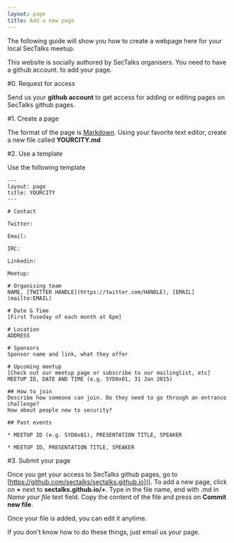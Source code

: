```yaml
---
layout: page
title: Add a new page
---
```


The following guide will show you how to create a webpage here for your local SecTalks meetup.

This website is socially authored by SecTalks organisers. You need to have a github account.
to add your page. 

#0. Request for access

Send us your **github account** to get access for adding or editing pages on SecTalks github pages.

#1. Create a page

The format of the page is [Markdown](http://www.darkcoding.net/software/markdown-quick-reference/). 
Using your favorite text editor, create a new file called **YOURCITY.md**

#2. Use a template

Use the following template
  
    ---
    layout: page
    title: YOURCITY
    ---
        
    # Contact

    Twitter:
 
    Email:

    IRC:

    Linkedin:

    Meetup:

    # Organising team
    NAME, [TWITTER HANDLE](https://twitter.com/HANDLE), [EMAIL](mailto:EMAIL)
    
    # Date & Time
    [First Tuseday of each month at 6pm]
    
    # Location
    ADDRESS

    # Sponsors
    Sponsor name and link, what they offer

    # Upcoming meetup
    [Check out our meetup page or subscribe to our mailinglist, etc]
    MEETUP ID, DATE AND TIME (e.g. SYD0x01, 31 Jan 2015)
    
    ## How to join
    Describe how someone can join. Do they need to go through an entrance challenge? 
    How about people new to security?     

    ## Past events
    
    * MEETUP ID (e.g. SYD0x01), PRESENTATION TITLE, SPEAKER
    
    * MEETUP ID, PRESENTATION TITLE, SPEAKER

#3. Submit your page

Once you get your access to SecTalks github pages, go to [https://github.com/sectalks/sectalks.github.io]().
To add a new page, click on **+** next to **sectalks.github.io/+**. 
Type in the file name, end with .md in *Name your file* text field.
Copy the content of the file and press on **Commit new file**.

Once your file is added, you can edit it anytime.

If you don't know how to do these things, just email us your page.
